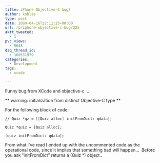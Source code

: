 ```yaml
---
title: iPhone Objective-C bug?
author: koblas
type: post
date: 2009-04-16T22:11:25+00:00
url: /p/iphone-objective-c-bug/225
aktt_tweeted:
  - 1
pvc_views:
  - 5648
dsq_thread_id:
  - 160531979
categories:
  - Development
tags:
  - xcode

---
```

Funny bug from XCode and objective-c &#8230;

** warning: initialization from distinct Objective-C type **

For the following block of code:

```
// Quiz *qz = [[Quiz alloc] initFromDict: qdata];

Quiz *quiz = [Quiz alloc];

[quiz initFromDict: qdata];
```

From what I&#8217;ve read I ended up with the uncommented code as the operational code, since it implies that something bad will happen&#8230;  Before you ask &#8220;initFromDict&#8221; returns a (Quiz *) object..
